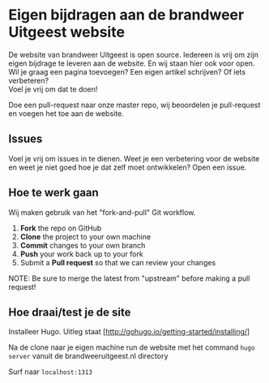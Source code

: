 # Eigen bijdragen aan de brandweer Uitgeest website

De website van brandweer Uitgeest is open source. Iedereen is vrij om zijn eigen bijdrage te leveren aan de website. En wij staan hier ook voor open. Wil je graag een pagina toevoegen? Een eigen artikel schrijven? Of iets verbeteren?  
Voel je vrij om dat te doen!  

Doe een pull-request naar onze master repo, wij beoordelen je pull-request en voegen het toe aan de website.  

## Issues

Voel je vrij om issues in te dienen. Weet je een verbetering voor de website en weet je niet goed hoe je dat zelf moet ontwikkelen? Open een issue.  

## Hoe te werk gaan

Wij maken gebruik van het "fork-and-pull" Git workflow.

 1. **Fork** the repo on GitHub
 2. **Clone** the project to your own machine
 3. **Commit** changes to your own branch
 4. **Push** your work back up to your fork
 5. Submit a **Pull request** so that we can review your changes

NOTE: Be sure to merge the latest from "upstream" before making a pull request!

## Hoe draai/test je de site

Installeer Hugo. Uitleg staat [http://gohugo.io/getting-started/installing/]  

Na de clone naar je eigen machine run de website met het command `hugo server` vanuit de brandweeruitgeest.nl directory  

Surf naar `localhost:1313`  